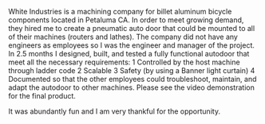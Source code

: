 White Industries is a machining company for billet aluminum bicycle components located in Petaluma CA. 
In order to meet growing demand, they hired me to create a pneumatic auto door that could be mounted to all of their machines (routers and lathes).
The company did not have any engineers as employees so I was the engineer and manager of the project.
In 2.5 months I designed, built, and tested a fully functional autodoor that meet all the necessary requirements:
1 Controlled by the host machine through ladder code
2 Scalable 
3 Safety (by using a Banner light curtain)
4 Documented so that the other employees could troubleshoot, maintain, and adapt the autodoor to other machines.
Please see the video demonstration for the final product.

It was abundantly fun and I am very thankful for the opportunity.
